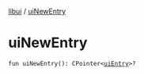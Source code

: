 [libui](README.md) / [uiNewEntry](ui-new-entry.md)

# uiNewEntry

`fun uiNewEntry(): CPointer<`[`uiEntry`](ui-entry.md)`>?`
